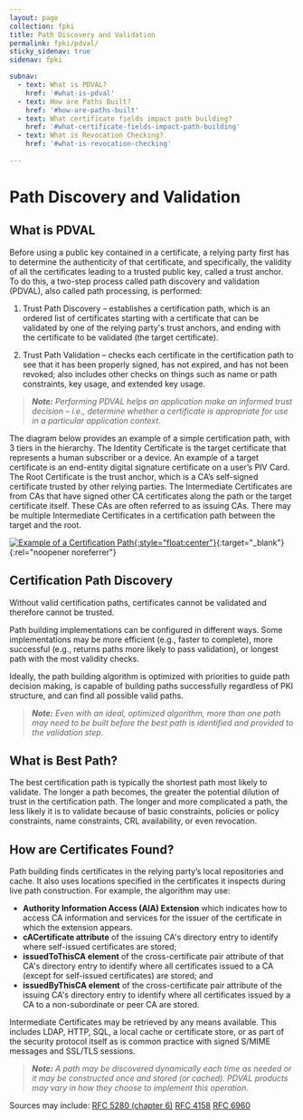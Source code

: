 ```yaml
---
layout: page
collection: fpki
title: Path Discovery and Validation
permalink: fpki/pdval/
sticky_sidenav: true
sidenav: fpki

subnav:
  - text: What is PDVAL?
    href: '#what-is-pdval'
  - text: How are Paths Built?
    href: '#how-are-paths-built'
  - text: What certificate fields impact path building?
    href: '#what-certificate-fields-impact-path-building'
  - text: What is Revocation Checking?
    href: '#what-is-revocation-checking'
    
---
```

# Path Discovery and Validation

## What is PDVAL
Before using a public key contained in a certificate, a relying party first has to determine the authenticity of that certificate, and specifically, the validity of all the certificates leading to a trusted public key, called a trust anchor. To do this, a two-step process called path discovery and validation (PDVAL), also called path processing, is performed:

1.	Trust Path Discovery – establishes a certification path, which is an ordered list of certificates starting with a certificate that can be validated by one of the relying party's trust anchors, and ending with the certificate to be validated (the target certificate).

2.	Trust Path Validation – checks each certificate in the certification path to see that it has been properly signed, has not expired, and has not been revoked; also includes other checks on things such as name or path constraints, key usage, and extended key usage.

> **_Note:_** _Performing PDVAL helps an application make an informed trust decision – i.e., determine whether a certificate is appropriate for use in a particular application context_.

The diagram below provides an example of a simple certification path, with 3 tiers in the hierarchy. The Identity Certificate is the target certificate that represents a human subscriber or a device. An example of a target certificate is an end-entity digital signature certificate on a user’s PIV Card.  The Root Certificate is the trust anchor, which is a CA’s self-signed certificate trusted by other relying parties. The Intermediate Certificates are from CAs that have signed other CA certificates along the path or the target certificate itself. These CAs are often referred to as issuing CAs.  There may be multiple Intermediate Certificates in a certification path between the target and the root.

[![Example of a Certification Path](../../../assets/fpki/pivcertificatechain.png){:style="float:center"}](../../../assets/fpki/pivcertificatechain.png){:target="_blank"}{:rel="noopener noreferrer"}

## Certification Path Discovery
Without valid certification paths, certificates cannot be validated and therefore cannot be trusted.  

Path building implementations can be configured in different ways.  Some implementations may be more efficient (e.g., faster to complete), more successful (e.g., returns paths more likely to pass validation), or longest path with the most validity checks.

Ideally, the path building algorithm is optimized with priorities to guide path decision making, is capable of building paths successfully regardless of PKI structure, and can find all possible valid paths. 
 
 > **_Note:_** _Even with an ideal, optimized algorithm, more than one path may need to be built before the best path is identified and provided to the validation step_.

## What is Best Path?
The best certification path is typically the shortest path most likely to validate.  The longer a path becomes, the greater the potential dilution of trust in the certification path. The longer and more complicated a path, the less likely it is to validate because of basic constraints, policies or policy constraints, name constraints, CRL availability, or even revocation.

## How are Certificates Found?
Path building finds certificates in the relying party’s local repositories and cache.  It also uses locations specified in the certificates it inspects during live path construction.  For example, the algorithm may use: 

- **Authority Information Access (AIA) Extension** which indicates how to access CA information and services for the issuer of the certificate in which the extension appears.  
- **cACertificate attribute** of the issuing CA's directory entry to identify where self-issued certificates are stored;
- **issuedToThisCA element** of the cross-certificate pair attribute of that CA's directory entry to identify where all certificates issued to a CA (except for self-issued certificates) are stored; and
- **issuedByThisCA element** of the cross-certificate pair attribute of the issuing CA's directory entry to identify where all certificates issued by a CA to a non-subordinate or peer CA are stored.

Intermediate Certificates may be retrieved by any means available.  This includes LDAP, HTTP, SQL, a local cache or certificate store, or as part of the security protocol itself as is common practice with signed S/MIME messages and SSL/TLS sessions.

> **_Note:_** _A path may be discovered dynamically each time as needed or it may be constructed once and stored (or cached). PDVAL products may vary in how they choose to implement this operation_.


Sources may include:
[RFC 5280 (chapter 6)](https://datatracker.ietf.org/doc/html/rfc5280#page-71)
[RFC 4158](https://datatracker.ietf.org/doc/html/rfc4158)
[RFC 6960](https://datatracker.ietf.org/doc/html/rfc6960)
